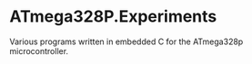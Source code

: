 # ATmega328P.Experiments
Various programs written in embedded C for the ATmega328p microcontroller.
